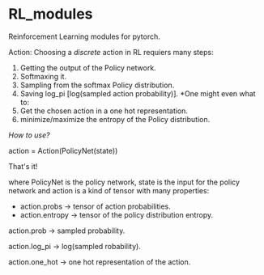 # RL_modules
Reinforcement Learning modules for pytorch.

Action:
Choosing a *discrete* action in RL requiers many steps:
1. Getting the output of the Policy network.
2. Softmaxing it.
3. Sampling from the softmax Policy distribution.
4. Saving log_pi [log(sampled action probability)].
*One might even what to:
5. Get the chosen action in a one hot representation.
6. minimize/maximize the entropy of the Policy distribution.

*How to use?*

action = Action(PolicyNet(state))

That's it!


where PolicyNet is the policy network, state is the input for the policy network and
action is a kind of tensor with many properties:
- action.probs -> tensor of action probabilities.
- action.entropy -> tensor of the policy distribution entropy.

action.prob -> sampled probability.

action.log_pi -> log(sampled robability).

action.one_hot -> one hot representation of the action.

